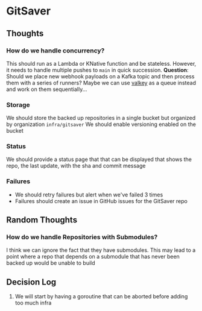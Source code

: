 # GitSaver

## Thoughts

### How do we handle concurrency?
This should run as a Lambda or KNative function and be stateless.
However, it needs to handle multiple pushes to `main` in quick succession.
**Question**: Should we place new webhook payloads on a Kafka topic and then process them with a series of runners?
Maybe we can use [valkey](https://github.com/valkey-io/valkey) as a queue instead and work on them sequentially...

### Storage
We should store the backed up repositories in a single bucket but organized by organization `infra/gitsaver`
We should enable versioning enabled on the bucket

### Status
We should provide a status page that that can be displayed that shows the repo, the last update, with the sha and commit message

### Failures
- We should retry failures but alert when we've failed 3 times
- Failures should create an issue in GitHub issues for the GitSaver repo

## Random Thoughts

### How do we handle Repositories with Submodules?
I think we can ignore the fact that they have submodules.
This may lead to a point where a repo that depends on a submodule that has never been backed up would be unable to build

## Decision Log
1. We will start by having a goroutine that can be aborted before adding too much infra
